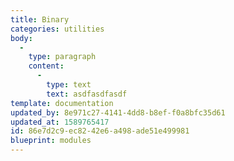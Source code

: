 ```yaml
---
title: Binary
categories: utilities
body:
  -
    type: paragraph
    content:
      -
        type: text
        text: asdfasdfasdf
template: documentation
updated_by: 8e971c27-4141-4dd8-b8ef-f0a8bfc35d61
updated_at: 1589765417
id: 86e7d2c9-ec82-42e6-a498-ade51e499981
blueprint: modules
---
```

